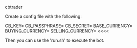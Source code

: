 cbtrader

Create a config file with the following:
>>>>
CB_KEY=
CB_PASSPHRASE=
CB_SECRET=
BASE_CURRENCY=
BUYING_CURRENCY=
SELLING_CURRENCY=
<<<<

Then you can use the 'run.sh' to execute the bot.